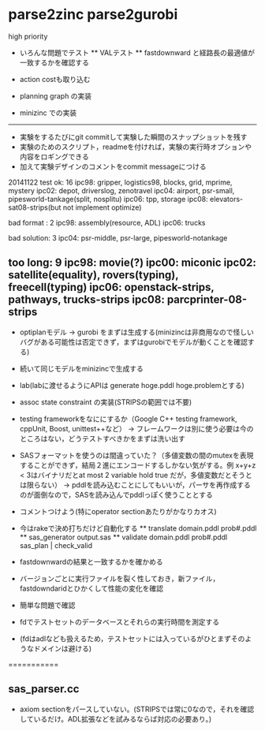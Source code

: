parse2zinc
parse2gurobi
==========
high priority

 * いろんな問題でテスト
 ** VALテスト
 ** fastdownward と経路長の最適値が一致するかを確認する
 * action costも取り込む

 * planning graph の実装
 * minizinc での実装

-------

* 実験をするたびにgit commitして実験した瞬間のスナップショットを残す
* 実験のためのスクリプト，readmeを付ければ，実験の実行時オプションや内容をロギングできる
* 加えて実験デザインのコメントをcommit messageにつける

20141122 test
ok: 16
 ipc98: gripper, logistics98, blocks, grid, mprime, mystery
 ipc02: depot, driverslog, zenotravel
 ipc04: airport, psr-small, pipesworld-tankage(split, nosplitu)
 ipc06: tpp, storage
 ipc08: elevators-sat08-strips(but not implement optimize)

bad format : 2
 ipc98: assembly(resource, ADL)
 ipc06: trucks

bad solution: 3
 ipc04: psr-middle, psr-large, pipesworld-notankage

too long: 9
 ipc98: movie(?)
 ipc00: miconic
 ipc02: satellite(equality), rovers(typing), freecell(typing)
 ipc06: openstack-strips, pathways, trucks-strips
 ipc08: parcprinter-08-strips
------

 * optiplanモデル -> gurobi をまずは生成する(minizincは非商用なので怪しいバグがある可能性は否定できず，まずはgurobiでモデルが動くことを確認する)
 
 * 続いて同じモデルをminizincで生成する
 
 * lab(labに渡せるようにAPIは generate hoge.pddl hoge.problemとする)

 * assoc state constraint の実装(STRIPSの範囲では不要)

 * testing frameworkをなににするか（Google C++ testing framework, cppUnit, Boost, unittest++など）
  -> フレームワークは別に使う必要は今のところはない，どうテストすべきかをまずは洗い出す

 * SASフォーマットを使うのは間違っていた？（多値変数の間のmutexを表現することができず，結局２進にエンコードするしかない気がする。例 x+y+z < 3はバイナリだとat most 2 variable hold true だが，多値変数だとそうとは限らない）
  -> pddlを読み込むことにしてもいいが，パーサを再作成するのが面倒なので，SASを読み込んでpddlっぽく使うこととする

 * コメントつけよう(特にoperator sectionあたりがかなりカオス)

 * 今はrakeで決め打ちだけど自動化する
 ** translate domain.pddl prob#.pddl
 ** sas_generator output.sas
 ** validate domain.pddl prob#.pddl sas_plan | check_valid

 * fastdownwardの結果と一致するかを確かめる
 * バージョンごとに実行ファイルを裂く性しておき，新ファイル，fastdowndaridとひかくして性能の変化を確認

 * 簡単な問題で確認
 * fdでテストセットのデータベースとそれらの実行時間を測定する
 * (fdはadlなども扱えるため，テストセットには入っているがひとまずそのようなドメインは避ける)

===========

## sas_parser.cc

 * axiom sectionをパースしていない。(STRIPSでは常に0なので，それを確認しているだけ。ADL拡張などを試みるならば対応の必要あり。)